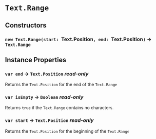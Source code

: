 # `Text.Range`

## Constructors

### `new Text.Range(start: `Text.Position`, end: `Text.Position`)` → `Text.Range`

## Instance Properties

### `var end` → `Text.Position` _read-only_

Returns the `Text.Position` for the end of the `Text.Range`   
  


### `var isEmpty` → `Boolean` _read-only_

Returns `true` if the `Text.Range` contains no characters.   
  


### `var start` → `Text.Position` _read-only_

Returns the `Text.Position` for the beginning of the `Text.Range`   
  

